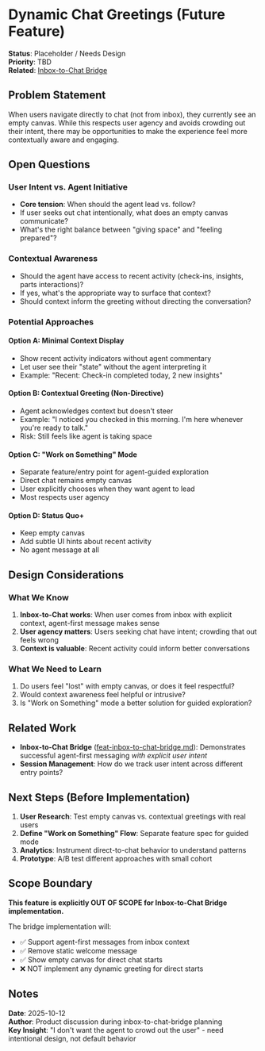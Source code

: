 # Dynamic Chat Greetings (Future Feature)

**Status**: Placeholder / Needs Design  
**Priority**: TBD  
**Related**: [Inbox-to-Chat Bridge](/docs/planning/next/feat-inbox-to-chat-bridge.md)

## Problem Statement

When users navigate directly to chat (not from inbox), they currently see an empty canvas. While this respects user agency and avoids crowding out their intent, there may be opportunities to make the experience feel more contextually aware and engaging.

## Open Questions

### User Intent vs. Agent Initiative
- **Core tension**: When should the agent lead vs. follow?
- If user seeks out chat intentionally, what does an empty canvas communicate?
- What's the right balance between "giving space" and "feeling prepared"?

### Contextual Awareness
- Should the agent have access to recent activity (check-ins, insights, parts interactions)?
- If yes, what's the appropriate way to surface that context?
- Should context inform the greeting without directing the conversation?

### Potential Approaches

#### Option A: Minimal Context Display
- Show recent activity indicators without agent commentary
- Let user see their "state" without the agent interpreting it
- Example: "Recent: Check-in completed today, 2 new insights"

#### Option B: Contextual Greeting (Non-Directive)
- Agent acknowledges context but doesn't steer
- Example: "I noticed you checked in this morning. I'm here whenever you're ready to talk."
- Risk: Still feels like agent is taking space

#### Option C: "Work on Something" Mode
- Separate feature/entry point for agent-guided exploration
- Direct chat remains empty canvas
- User explicitly chooses when they want agent to lead
- Most respects user agency

#### Option D: Status Quo+
- Keep empty canvas
- Add subtle UI hints about recent activity
- No agent message at all

## Design Considerations

### What We Know
1. **Inbox-to-Chat works**: When user comes from inbox with explicit context, agent-first message makes sense
2. **User agency matters**: Users seeking chat have intent; crowding that out feels wrong
3. **Context is valuable**: Recent activity could inform better conversations

### What We Need to Learn
1. Do users feel "lost" with empty canvas, or does it feel respectful?
2. Would context awareness feel helpful or intrusive?
3. Is "Work on Something" mode a better solution for guided exploration?

## Related Work

- **Inbox-to-Chat Bridge** ([feat-inbox-to-chat-bridge.md](/docs/planning/next/feat-inbox-to-chat-bridge.md)): Demonstrates successful agent-first messaging *with explicit user intent*
- **Session Management**: How do we track user intent across different entry points?

## Next Steps (Before Implementation)

1. **User Research**: Test empty canvas vs. contextual greetings with real users
2. **Define "Work on Something" Flow**: Separate feature spec for guided mode
3. **Analytics**: Instrument direct-to-chat behavior to understand patterns
4. **Prototype**: A/B test different approaches with small cohort

## Scope Boundary

**This feature is explicitly OUT OF SCOPE for Inbox-to-Chat Bridge implementation.**

The bridge implementation will:
- ✅ Support agent-first messages from inbox context
- ✅ Remove static welcome message
- ✅ Show empty canvas for direct chat starts
- ❌ NOT implement any dynamic greeting for direct starts

## Notes

**Date**: 2025-10-12  
**Author**: Product discussion during inbox-to-chat-bridge planning  
**Key Insight**: "I don't want the agent to crowd out the user" - need intentional design, not default behavior
